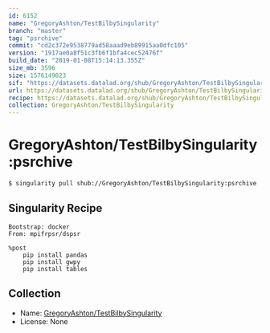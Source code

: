 ```yaml
---
id: 6152
name: "GregoryAshton/TestBilbySingularity"
branch: "master"
tag: "psrchive"
commit: "cd2c372e9538779ad58aaad9eb89915aa0dfc105"
version: "1917ae0a8f51c3fb6f1bfa4cec52476f"
build_date: "2019-01-08T15:14:13.355Z"
size_mb: 3596
size: 1576149023
sif: "https://datasets.datalad.org/shub/GregoryAshton/TestBilbySingularity/psrchive/2019-01-08-cd2c372e-1917ae0a/1917ae0a8f51c3fb6f1bfa4cec52476f.simg"
url: https://datasets.datalad.org/shub/GregoryAshton/TestBilbySingularity/psrchive/2019-01-08-cd2c372e-1917ae0a/
recipe: https://datasets.datalad.org/shub/GregoryAshton/TestBilbySingularity/psrchive/2019-01-08-cd2c372e-1917ae0a/Singularity
collection: GregoryAshton/TestBilbySingularity
---
```


# GregoryAshton/TestBilbySingularity:psrchive

```bash
$ singularity pull shub://GregoryAshton/TestBilbySingularity:psrchive
```

## Singularity Recipe

```singularity
Bootstrap: docker
From: mpifrpsr/dspsr

%post
    pip install pandas
    pip install gwpy
    pip install tables
```

## Collection

 - Name: [GregoryAshton/TestBilbySingularity](https://github.com/GregoryAshton/TestBilbySingularity)
 - License: None

